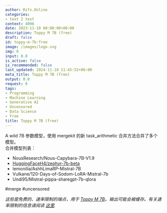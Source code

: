 ```yaml
---
author: Rifx.Online
categories:
- text 2 text
context: 4096
date: 2023-11-10 00:00:00+00:00
description: Toppy M 7B (free)
draft: false
id: toppy-m-7b:free
image: /images/logo.svg
img: 0
input: 0.0
is_active: false
is_recommended: false
last_updated: 2024-11-18 11:45:52+00:00
meta_title: Toppy M 7B (free)
output: 0.0
request: 0
tags:
- Programming
- Machine Learning
- Generative AI
- Uncensored
- Data Science
- Free
title: Toppy M 7B (free)
---
```
















A wild 7B 参数模型，使用 mergekit 的新 task_arithmetic 合并方法合并了多个模型。  
合并模型列表：  
- NousResearch/Nous-Capybara-7B-V1.9  
- [HuggingFaceH4/zephyr-7b-beta](/huggingfaceh4/zephyr-7b-beta)  
- lemonilia/AshhLimaRP-Mistral-7B  
- Vulkane/120-Days-of-Sodom-LoRA-Mistral-7b  
- Undi95/Mistral-pippa-sharegpt-7b-qlora  

#merge #uncensored  

_这些是免费的、速率限制的端点，用于 [Toppy M 7B](/undi95/toppy-m-7b)。输出可能会被缓存。有关速率限制的信息请阅读 [这里](/docs/limits)._  

